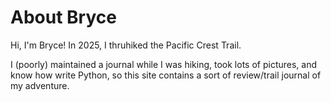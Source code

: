 # About Bryce
Hi, I'm Bryce! In 2025, I thruhiked the Pacific Crest Trail.


I (poorly) maintained a journal while I was hiking, took lots of pictures, and know how write Python, so this site contains a sort of review/trail journal of my adventure.
